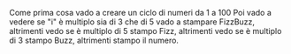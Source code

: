 Come prima cosa vado a creare un ciclo di numeri da 1 a 100
Poi vado a vedere se "i" è multiplo sia di 3 che di 5 vado a stampare FizzBuzz,
altrimenti vedo se è multiplo di 5 stampo Fizz,
altrimenti vedo se è multiplo di 3 stampo Buzz,
altrimenti stampo il numero. 